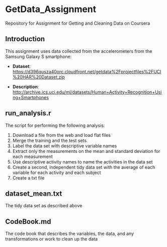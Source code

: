 # GetData_Assignment
Repository for Assignment for Getting and Cleaning Data on Coursera

## Introduction
This assignment uses data collected from the accelerometers from the Samsung Galaxy S smartphone:

* <b>Dataset</b>: https://d396qusza40orc.cloudfront.net/getdata%2Fprojectfiles%2FUCI%20HAR%20Dataset.zip

* <b>Description</b>: http://archive.ics.uci.edu/ml/datasets/Human+Activity+Recognition+Using+Smartphones

## run_analysis.r
The script for performing the following analysis:

1. Download a file from the web and load flat files
2. Merge the training and the test sets
3. Label the data set with descriptive variable names
4. Extract only the measurements on the mean and standard deviation for each measurement
5. Use descriptive activity names to name the activities in the data set
6. Create a second, independent tidy data set with the average of each variable for each activity and each subject
7. Create a txt file

## dataset_mean.txt
The tidy data set as described above

## CodeBook.md
The code book that describes the variables, the data, and any transformations or work to clean up the data 